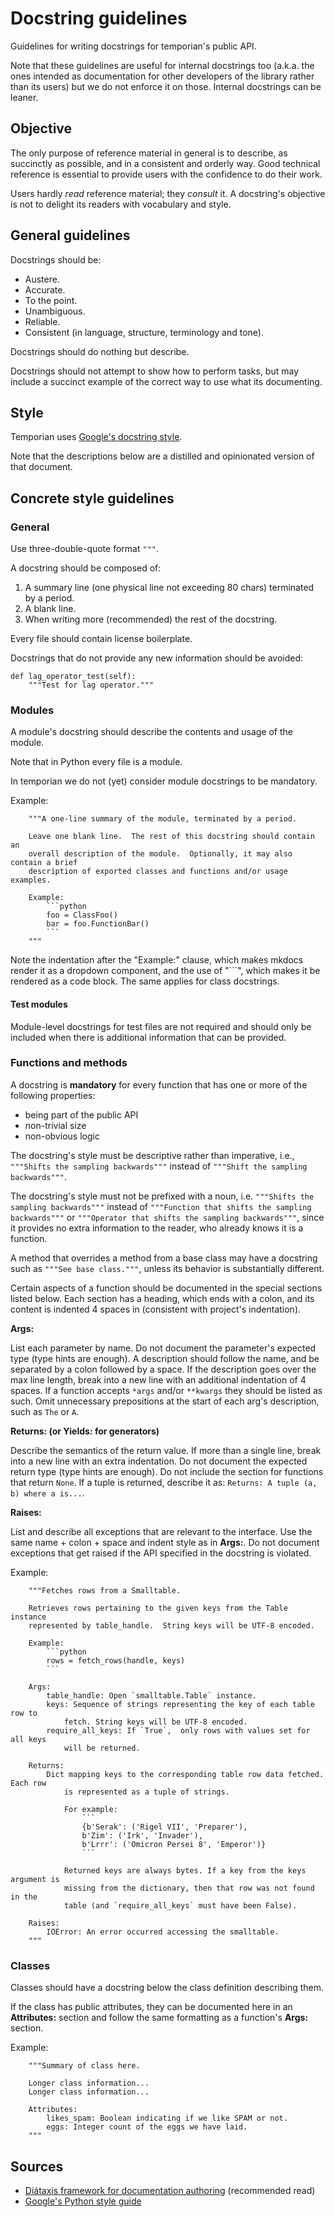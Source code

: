# Docstring guidelines

Guidelines for writing docstrings for temporian's public API.

Note that these guidelines are useful for internal docstrings too (a.k.a. the
ones intended as documentation for other developers of the library rather than
its users) but we do not enforce it on those. Internal docstrings can be leaner.

## Objective

The only purpose of reference material in general is to describe, as succinctly
as possible, and in a consistent and orderly way. Good technical reference is
essential to provide users with the confidence to do their work.

Users hardly _read_ reference material; they _consult_ it. A docstring's
objective is not to delight its readers with vocabulary and style.

## General guidelines

Docstrings should be:

- Austere.
- Accurate.
- To the point.
- Unambiguous.
- Reliable.
- Consistent (in language, structure, terminology and tone).

Docstrings should do nothing but describe.

Docstrings should not attempt to show how to perform tasks, but may include a
succinct example of the correct way to use what its documenting.

## Style

Temporian uses [Google's docstring style](https://google.github.io/styleguide/pyguide.html#38-comments-and-docstrings).

Note that the descriptions below are a distilled and opinionated version of that
document.

## Concrete style guidelines

### General

Use three-double-quote format `"""`.

A docstring should be composed of:

1. A summary line (one physical line not exceeding 80 chars) terminated by a
   period.
2. A blank line.
3. When writing more (recommended) the rest of the docstring.

Every file should contain license boilerplate.

Docstrings that do not provide any new information should be avoided:

```
def lag_operator_test(self):
    """Test for lag operator."""
```

### Modules

A module's docstring should describe the contents and usage of the module.

Note that in Python every file is a module.

In temporian we do not (yet) consider module docstrings to be mandatory.

Example:

````
    """A one-line summary of the module, terminated by a period.

    Leave one blank line.  The rest of this docstring should contain an
    overall description of the module.  Optionally, it may also contain a brief
    description of exported classes and functions and/or usage examples.

    Example:
        ```python
        foo = ClassFoo()
        bar = foo.FunctionBar()
        ```
    """
````

Note the indentation after the "Example:" clause, which makes mkdocs render it
as a dropdown component, and the use of "```", which makes it be rendered as a
code block. The same applies for class docstrings.

#### Test modules

Module-level docstrings for test files are not required and should only be
included when there is additional information that can be provided.

### Functions and methods

A docstring is **mandatory** for every function that has one or more of the
following properties:

- being part of the public API
- non-trivial size
- non-obvious logic

The docstring's style must be descriptive rather than imperative, i.e.,
`"""Shifts the sampling backwards"""` instead of `"""Shift the sampling
backwards"""`.

The docstring's style must not be prefixed with a noun, i.e. `"""Shifts the
sampling backwards"""` instead of `"""Function that shifts the sampling
backwards"""` or `"""Operator that shifts the sampling backwards"""`, since it
provides no extra information to the reader, who already knows it is a function.

A method that overrides a method from a base class may have a docstring such
as `"""See base class."""`, unless its behavior is substantially different.

Certain aspects of a function should be documented in the special sections
listed below. Each section has a heading, which ends with a colon, and its
content is indented 4 spaces in (consistent with project's indentation).

**Args:**

List each parameter by name.
Do not document the parameter's expected type (type hints are enough).
A description should follow the name, and be separated by a colon followed by a
space.
If the description goes over the max line length, break into a new line with an
additional indentation of 4 spaces.
If a function accepts `*args` and/or `**kwargs` they should be listed as such.
Omit unnecessary prepositions at the start of each arg's description, such as
`The` or `A`.

**Returns: (or Yields: for generators)**

Describe the semantics of the return value.
If more than a single line, break into a new line with an extra indentation.
Do not document the expected return type (type hints are enough).
Do not include the section for functions that return `None`.
If a tuple is returned, describe it as: `Returns: A tuple (a, b) where a is...`.

**Raises:**

List and describe all exceptions that are relevant to the interface.
Use the same name + colon + space and indent style as in **Args:**.
Do not document exceptions that get raised if the API specified in the docstring
is violated.

Example:

````
    """Fetches rows from a Smalltable.

    Retrieves rows pertaining to the given keys from the Table instance
    represented by table_handle.  String keys will be UTF-8 encoded.

    Example:
        ```python
        rows = fetch_rows(handle, keys)
        ```

    Args:
        table_handle: Open `smalltable.Table` instance.
        keys: Sequence of strings representing the key of each table row to
            fetch. String keys will be UTF-8 encoded.
        require_all_keys: If `True`,  only rows with values set for all keys
            will be returned.

    Returns:
        Dict mapping keys to the corresponding table row data fetched. Each row
            is represented as a tuple of strings.

            For example:
                ```
                {b'Serak': ('Rigel VII', 'Preparer'),
                b'Zim': ('Irk', 'Invader'),
                b'Lrrr': ('Omicron Persei 8', 'Emperor')}
                ```

            Returned keys are always bytes. If a key from the keys argument is
            missing from the dictionary, then that row was not found in the
            table (and `require_all_keys` must have been False).

    Raises:
        IOError: An error occurred accessing the smalltable.
    """
````

### Classes

Classes should have a docstring below the class definition describing them.

If the class has public attributes, they can be documented here in an
**Attributes:** section and follow the same formatting as a function's **Args:**
section.

Example:

```
    """Summary of class here.

    Longer class information...
    Longer class information...

    Attributes:
        likes_spam: Boolean indicating if we like SPAM or not.
        eggs: Integer count of the eggs we have laid.
    """
```

## Sources

- [Diátaxis framework for documentation authoring](https://diataxis.fr/reference/)
  (recommended read)
- [Google's Python style guide](https://google.github.io/styleguide/pyguide.html#38-comments-and-docstrings)

